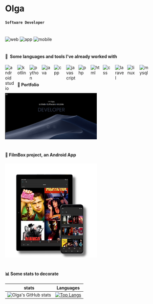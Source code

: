# Olga
**`Software Developer`**

#

<p align="left">
  <img alt="web" title="web" src="https://badgen.net/badge/🕸/web/orange"/>
  <img alt="app" title="app" src="https://badgen.net/badge/💻/app/pink"/>
  <img alt="mobile" title="mobile" src="https://badgen.net/badge/📱/mobile/blue"/>
</p>
 
#

#### 📌 &nbsp;Some languages and tools I've already worked with

<img src="https://cdn.jsdelivr.net/gh/devicons/devicon/icons/androidstudio/androidstudio-original.svg" alt="android studio" width="30" style="padding-right:10px;" align="left"/> 
<img src="https://cdn.jsdelivr.net/gh/devicons/devicon/icons/kotlin/kotlin-original.svg" alt="kotlin" width="30" style="padding-right:10px;" align="left"/>
<img src="https://cdn.jsdelivr.net/gh/devicons/devicon/icons/python/python-original.svg" alt="python" width="30" style="padding-right:10px;" align="left"/>
<img src="https://cdn.jsdelivr.net/gh/devicons/devicon/icons/java/java-original.svg" alt="java" width="30" style="padding-right:10px;" align="left"/>
<img src="https://cdn.jsdelivr.net/gh/devicons/devicon/icons/cplusplus/cplusplus-plain.svg" alt="cpp" width="30" style="padding-right:10px;" align="left"/>
<img src="https://cdn.jsdelivr.net/gh/devicons/devicon/icons/javascript/javascript-original.svg" alt="javascript" width="30" style="padding-right:10px;" align="left"/>
<img src="https://cdn.jsdelivr.net/gh/devicons/devicon/icons/php/php-plain.svg" alt="php" width="30" style="padding-right:10px;" align="left"/>
<img src="https://cdn.jsdelivr.net/gh/devicons/devicon/icons/html5/html5-plain.svg" alt="html" width="30" style="padding-right:10px;" align="left"/>
<img src="https://cdn.jsdelivr.net/gh/devicons/devicon/icons/css3/css3-plain.svg" alt="css" width="30" style="padding-right:10px;" align="left"/>
<img src="https://cdn.jsdelivr.net/gh/devicons/devicon/icons/laravel/laravel-plain.svg" alt="laravel" width="30" style="padding-right:10px;" align="left"/>
<img src="https://cdn.jsdelivr.net/gh/devicons/devicon/icons/linux/linux-original.svg" alt="linux" width="30" style="padding-right:10px;" align="left"/>
<img src="https://cdn.jsdelivr.net/gh/devicons/devicon/icons/mysql/mysql-original.svg" alt="mysql" width="30" style="padding-right:10px;" align="left"/>
<br>

#

#### 📎 Portfolio
[<img src="/img/portfolio.png" width="300"/>](https://olg4.github.io/)

#

#### 🎥 FilmBox project, an Android App
[<img src="https://github.com/olg4/FilmBox/blob/master/img/filmbox.png" width="300" align="righg"/>](https://github.com/olg4/FilmBox)

#

####  📊 Some stats to decorate

stats             |  Languages
:-------------------------:|:-------------------------:
![Olga's GitHub stats](https://github-readme-stats.vercel.app/api?username=olg4&show_icons=true&theme=city_lights)  |  [![Top Langs](https://github-readme-stats.vercel.app/api/top-langs/?username=olg4&layout=compact)](https://github.com/olg4/github-readme-stats)


#
